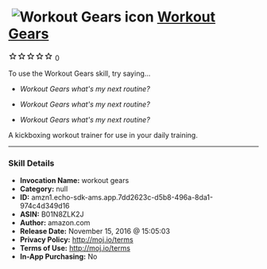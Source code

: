 # &nbsp;<img src="skill_icon" alt="Workout Gears icon" width="36"> [Workout Gears](http://alexa.amazon.com/#skills/amzn1.echo-sdk-ams.app.7dd2623c-d5b8-496a-8da1-974c4d349d16)
![0 stars](../../images/ic_star_border_black_18dp_1x.png)![0 stars](../../images/ic_star_border_black_18dp_1x.png)![0 stars](../../images/ic_star_border_black_18dp_1x.png)![0 stars](../../images/ic_star_border_black_18dp_1x.png)![0 stars](../../images/ic_star_border_black_18dp_1x.png) 0

To use the Workout Gears skill, try saying...

* *Workout Gears what's my next routine?*

* *Workout Gears what's my next routine?*

* *Workout Gears what's my next routine?*

A kickboxing workout trainer for use in your daily training.

***

### Skill Details

* **Invocation Name:** workout gears
* **Category:** null
* **ID:** amzn1.echo-sdk-ams.app.7dd2623c-d5b8-496a-8da1-974c4d349d16
* **ASIN:** B01N8ZLK2J
* **Author:** amazon.com
* **Release Date:** November 15, 2016 @ 15:05:03
* **Privacy Policy:** http://moj.io/terms
* **Terms of Use:** http://moj.io/terms
* **In-App Purchasing:** No
